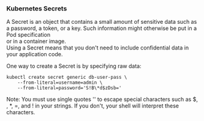 ### Kubernetes Secrets

A Secret is an object that contains a small amount of sensitive data such as a password, a token, or a key. Such information might otherwise be put in a Pod specification <br>
or in a container image. <br>
Using a Secret means that you don't need to include confidential data in your application code. <br>


One way to create a Secret is by specifying raw data:

```
kubectl create secret generic db-user-pass \
    --from-literal=username=admin \
    --from-literal=password='S!B\*d$zDsb='
```

Note: You must use single quotes '' to escape special characters such as $, \, *, =, and ! in your strings. If you don't, your shell will interpret these characters.
